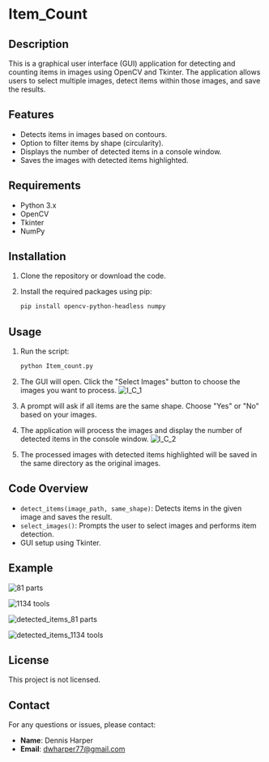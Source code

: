 # Item_Count

## Description
This is a graphical user interface (GUI) application for detecting and counting items in images using OpenCV and Tkinter. The application allows users to select multiple images, detect items within those images, and save the results.

## Features

- Detects items in images based on contours.
- Option to filter items by shape (circularity).
- Displays the number of detected items in a console window.
- Saves the images with detected items highlighted.

## Requirements

- Python 3.x
- OpenCV
- Tkinter
- NumPy

## Installation

1. Clone the repository or download the code.
2. Install the required packages using pip:

    ```bash
    pip install opencv-python-headless numpy
    ```

## Usage

1. Run the script:

    ```bash
    python Item_count.py
    ```

2. The GUI will open. Click the "Select Images" button to choose the images you want to process.
   ![I_C_1](https://github.com/user-attachments/assets/78b7b840-97c8-433e-a24c-f42cdf380767)

3. A prompt will ask if all items are the same shape. Choose "Yes" or "No" based on your images.
4. The application will process the images and display the number of detected items in the console window.
    ![I_C_2](https://github.com/user-attachments/assets/48eeee4e-664a-483c-8e4d-ab1192e3b744)

5. The processed images with detected items highlighted will be saved in the same directory as the original images.
    


## Code Overview

- `detect_items(image_path, same_shape)`: Detects items in the given image and saves the result.
- `select_images()`: Prompts the user to select images and performs item detection.
- GUI setup using Tkinter.

## Example

![81 parts](https://github.com/user-attachments/assets/f46aa2cf-a465-4d0f-85e9-003a094188f6)

![1134 tools](https://github.com/user-attachments/assets/b379b7e1-5047-424e-9461-e9dec3995a31)

![detected_items_81 parts](https://github.com/user-attachments/assets/8f264603-13ed-4765-9908-11d228f7aeda)

![detected_items_1134 tools](https://github.com/user-attachments/assets/58f83a27-1605-450a-952d-f7a1c64f9d2e)


## License

This project is not licensed.

## Contact
For any questions or issues, please contact:
- **Name**: Dennis Harper
- **Email**: dwharper77@gmail.com
